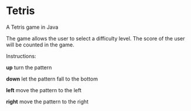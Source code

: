 # Tetris

A Tetris game in Java

The game allows the user to select a difficulty level. The score of the user will be counted in the game.

Instructions:

<b>up</b> turn the pattern

<b>down</b> let the pattern fall to the bottom

<b>left</b> move the pattern to the left

<b>right</b> move the pattern to the right
